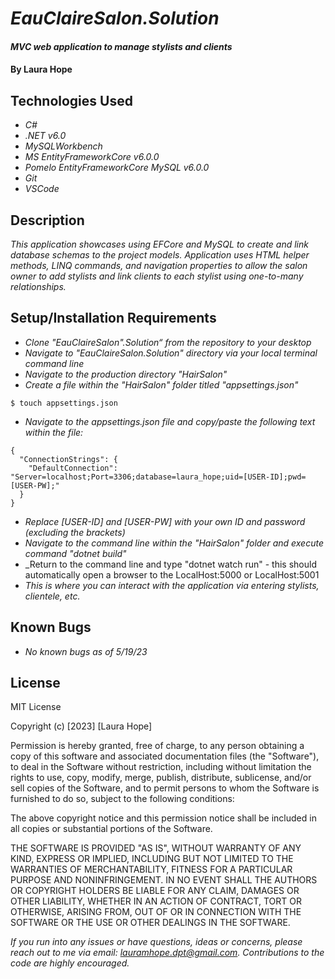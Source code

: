 # _EauClaireSalon.Solution_

#### _MVC web application to manage stylists and clients_

#### By **Laura Hope**

## Technologies Used

* _C#_
* _.NET v6.0_
* _MySQLWorkbench_
* _MS EntityFrameworkCore v6.0.0_
* _Pomelo EntityFrameworkCore MySQL v6.0.0_
* _Git_
* _VSCode_

## Description

_This application showcases using EFCore and MySQL to create and link database schemas to the project models. Application uses HTML helper methods, LINQ commands, and navigation properties to allow the salon owner to add stylists and link clients to each stylist using one-to-many relationships._

## Setup/Installation Requirements

* _Clone "EauClaireSalon".Solution“ from the repository to your desktop_
* _Navigate to "EauClaireSalon.Solution" directory via your local terminal command line_
* _Navigate to the production directory "HairSalon"_
* _Create a file within the "HairSalon" folder titled "appsettings.json"_
```
$ touch appsettings.json
```
* _Navigate to the appsettings.json file and copy/paste the following text within the file:_
```
{
  "ConnectionStrings": {
    "DefaultConnection": "Server=localhost;Port=3306;database=laura_hope;uid=[USER-ID];pwd=[USER-PW];"
  }
}
```
* _Replace [USER-ID] and [USER-PW] with your own ID and password (excluding the brackets)_
* _Navigate to the command line within the "HairSalon" folder and execute command "dotnet build"_
* _Return to the command line and type "dotnet watch run" - this should automatically open a browser to the LocalHost:5000 or LocalHost:5001
* _This is where you can interact with the application via entering stylists, clientele, etc._


## Known Bugs

* _No known bugs as of 5/19/23_

## License

MIT License

Copyright (c) [2023] [Laura Hope]

Permission is hereby granted, free of charge, to any person obtaining a copy
of this software and associated documentation files (the "Software"), to deal
in the Software without restriction, including without limitation the rights
to use, copy, modify, merge, publish, distribute, sublicense, and/or sell
copies of the Software, and to permit persons to whom the Software is
furnished to do so, subject to the following conditions:

The above copyright notice and this permission notice shall be included in all
copies or substantial portions of the Software.

THE SOFTWARE IS PROVIDED "AS IS", WITHOUT WARRANTY OF ANY KIND, EXPRESS OR
IMPLIED, INCLUDING BUT NOT LIMITED TO THE WARRANTIES OF MERCHANTABILITY,
FITNESS FOR A PARTICULAR PURPOSE AND NONINFRINGEMENT. IN NO EVENT SHALL THE
AUTHORS OR COPYRIGHT HOLDERS BE LIABLE FOR ANY CLAIM, DAMAGES OR OTHER
LIABILITY, WHETHER IN AN ACTION OF CONTRACT, TORT OR OTHERWISE, ARISING FROM,
OUT OF OR IN CONNECTION WITH THE SOFTWARE OR THE USE OR OTHER DEALINGS IN THE
SOFTWARE.

_If you run into any issues or have questions, ideas or concerns, please reach out to me via email: lauramhope.dpt@gmail.com.  Contributions to the code are highly encouraged._